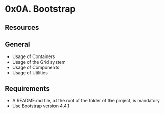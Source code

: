 # 0x0A. Bootstrap
## Resources
## General
* Usage of Containers
* Usage of the Grid system
* Usage of Components
* Usage of Utilities
## Requirements
* A README.md file, at the root of the folder of the project, is mandatory
* Use Bootstrap version 4.4.1